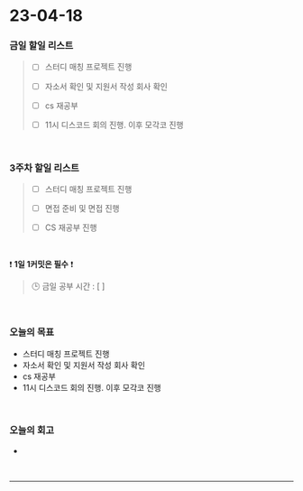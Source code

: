 # 23-04-18
### 금일 할일 리스트
> - [ ]  스터디 매칭 프로젝트 진행
>
> - [ ]  자소서 확인 및 지원서 작성 회사 확인
>
> - [ ]  cs 재공부
>
> - [ ]  11시 디스코드 회의 진행. 이후 모각코 진행


<br/>

### 3주차 할일 리스트  
> - [ ]  스터디 매칭 프로젝트 진행
>
> - [ ]  면접 준비 및 면접 진행
>
> - [ ]  CS 재공부 진행

<br/>

❗ **1일 1커밋은 필수** ❗
> 🕒 금일 공부 시간 : [  ]
  
<br/>

### 오늘의 목표
- 스터디 매칭 프로젝트 진행
- 자소서 확인 및 지원서 작성 회사 확인
- cs 재공부
- 11시 디스코드 회의 진행. 이후 모각코 진행

<br>

### 오늘의 회고
- 


<br/>

------------  
